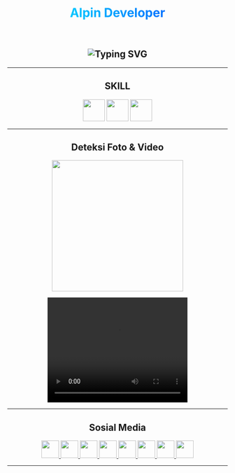 <div align="center">

# <span style="background: linear-gradient(to right, #00c6ff, #0072ff); -webkit-background-clip: text; color: transparent;">Alpin Developer</span>

<br>

## ![Typing SVG](https://readme-typing-svg.herokuapp.com?font=Fira+Code&size=24&pause=1000&color=00C6FF&width=435&lines=Selamat+berkunjung+di+repositori+Alpin+Developer)

---

## SKILL
<p>
  <img src="https://cdn.jsdelivr.net/gh/devicons/devicon/icons/html5/html5-original.svg" width="50px"/>
  <img src="https://cdn.jsdelivr.net/gh/devicons/devicon/icons/css3/css3-original.svg" width="50px"/>
  <img src="https://cdn.jsdelivr.net/gh/devicons/devicon/icons/javascript/javascript-original.svg" width="50px"/>
</p>

---

## Deteksi Foto & Video
<p>
  <img src="https://via.placeholder.com/300x200.png?text=Deteksi+Foto" width="300px"/>
</p>

<p>
  <video width="320" height="240" controls>
    <source src="https://www.w3schools.com/html/mov_bbb.mp4" type="video/mp4">
    Browser kamu tidak mendukung video.
  </video>
</p>

---

## Sosial Media
<p>
  <a href="https://www.tiktok.com/@yourusername" target="_blank">
    <img src="https://cdn-icons-png.flaticon.com/512/3046/3046121.png" width="40px"/>
  </a>
  
  <a href="https://youtube.com/@yourusername" target="_blank">
    <img src="https://cdn-icons-png.flaticon.com/512/1384/1384060.png" width="40px"/>
  </a>
  
  <a href="https://wa.me/yourphonenumber" target="_blank">
    <img src="https://cdn-icons-png.flaticon.com/512/1384/1384007.png" width="40px"/>
  </a>
  
  <a href="https://t.me/yourusername" target="_blank">
    <img src="https://cdn-icons-png.flaticon.com/512/2111/2111646.png" width="40px"/>
  </a>
  
  <a href="https://instagram.com/yourusername" target="_blank">
    <img src="https://cdn-icons-png.flaticon.com/512/1384/1384063.png" width="40px"/>
  </a>
  
  <a href="https://twitter.com/yourusername" target="_blank">
    <img src="https://cdn-icons-png.flaticon.com/512/733/733579.png" width="40px"/>
  </a>
  
  <a href="https://facebook.com/yourusername" target="_blank">
    <img src="https://cdn-icons-png.flaticon.com/512/1384/1384005.png" width="40px"/>
  </a>
  
  <a href="mailto:youremail@example.com" target="_blank">
    <img src="https://cdn-icons-png.flaticon.com/512/732/732200.png" width="40px"/>
  </a>
</p>

---

</div>
